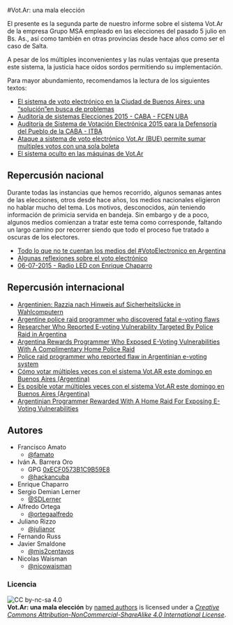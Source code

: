 #Vot.Ar: una mala elección

El presente es la segunda parte de nuestro informe sobre el sistema Vot.Ar de la empresa Grupo MSA empleado en las elecciones del pasado 5 julio en Bs. As., así como también en otras provincias desde hace años como ser el caso de Salta.  

A pesar de los múltiples inconvenientes y las nulas ventajas que presenta este sistema, la justicia hace oídos sordos permitiendo su implementación.  

Para mayor abundamiento, recomendamos la lectura de los siguientes textos:  
* [El sistema de voto electrónico en la Ciudad de Buenos Aires: una “solución”en busca de problemas](http://www.vialibre.org.ar/2015/06/24/el-sistema-de-voto-electronico-en-la-ciudad-de-buenos-aires-una-solucionen-busca-de-problemas)  
* [Auditoría de sistemas Elecciones 2015 - CABA - FCEN UBA](https://www.eleccionesciudad.gob.ar/uploads/resoluciones/OAT-06252015201406.pdf)  
* [Auditoría de Sistema de Votación Electrónica 2015 para la Defensoría del Pueblo de la CABA - ITBA](http://defensoria.org.ar/wpnoticias/wp-content/uploads/2015/06/InformeAudotoriaVotoElectronico.pdf)  
* [Ataque a sistema de voto electrónico Vot.Ar (BUE) permite sumar multiples votos con una sola boleta](https://docs.google.com/document/d/1aH6kvoLR8O1qWOpEz89FAB2xFcBNB-QqHgZpXxg0vGE/preview#heading=h.4mjowkrd6bo2)  
* [El sistema oculto en las máquinas de Vot.Ar](https://blog.smaldone.com.ar/2015/07/15/el-sistema-oculto-en-las-maquinas-de-vot-ar)  


## Repercusión nacional
Durante todas las instancias que hemos recorrido, algunos semanas antes de las elecciones, otros desde hace años, los medios nacionales eligieron no hablar mucho del tema. Los motivos, desconocidos, aún teniendo información de primicia servida en bandeja.  Sin embargo y de a poco, algunos medios comienzan a tratar este tema como corresponde, faltando un largo camino por recorrer siendo que todo el proceso fue tratado a oscuras de los electores.  

* [Todo lo que no te cuentan los medios del #VotoElectronico en Argentina](http://www.infosertec.com.ar/blog/?p=56547)  
* [Algunas reflexiones sobre el voto electrónico](http://www.lanacion.com.ar/1809389-algunas-reflexiones-sobre-el-voto-electronico)  
* [06-07-2015 - Radio LED con Enrique Chaparro](https://www.youtube.com/watch?v=l7kttGNkN_E)  


## Repercusión internacional
* [Argentinien: Razzia nach Hinweis auf Sicherheitslücke in Wahlcomputern](http://www.spiegel.de/netzwelt/netzpolitik/razzia-nach-hinweis-auf-sicherheitsluecke-in-wahlcomputern-a-1042657.html)  
* [Argentine police raid programmer who discovered fatal e-voting flaws](http://boingboing.net/2015/07/08/argentine-police-raid-programm.html)  
* [Researcher Who Reported E-voting Vulnerability Targeted By Police Raid in Argentina](http://slashdot.org/story/296317)  
* [Argentina Rewards Programmer Who Exposed E-Voting Vulnerabilities With A Complimentary Home Police Raid](https://www.techdirt.com/articles/20150707/06204631571/argentina-rewards-programmer-who-exposed-e-voting-vulnerabilities-with-complimentary-home-police-raid.shtml)  
* [Police raid programmer who reported flaw in Argentinian e-voting system](http://arstechnica.co.uk/tech-policy/2015/07/police-raid-programmer-who-reported-flaw-in-argentinian-e-voting-system/)  
* [Cómo votar múltiples veces con el sistema Vot.AR este domingo en Buenos Aires (Argentina)](http://www.elladodelmal.com/2015/07/como-votar-multiples-veces-con-el.html)  
* [Es posible votar múltiples veces con el sistema Vot.AR este domingo en Buenos Aires (Argentina)](https://www.meneame.net/m/tecnolog%C3%ADa/como-votar-multiples-veces-sistema-vot-ar-este-domingo-buenos)
* [Argentinian Programmer Rewarded With A Home Raid For Exposing E-Voting Vulnerabilities ](http://www.techworm.net/2015/07/argentinian-programmer-rewarded-with-a-home-raid-for-exposing-e-voting-vulnerabilities.html)  

## Autores
* Francisco Amato  
  * [@famato](https://twitter.com/famato)  
* Iván A. Barrera Oro  
  * GPG [0xECF0573B1C9B59E8](https://keybase.io/hackan)  
  * [@hackancuba](https://twitter.com/hackancuba)  
* Enrique Chaparro  
* Sergio Demian Lerner  
  * [@SDLerner](https://twitter.com/SDLerner)  
* Alfredo Ortega  
  * [@ortegaalfredo](https://twitter.com/ortegaalfredo)  
* Juliano Rizzo  
  * [@julianor](https://twitter.com/julianor)  
* Fernando Russ  
* Javier Smaldone  
  * [@mis2centavos](https://twitter.com/mis2centavos)  
* Nicolas Waisman  
  * [@nicowaisman](https://twitter.com/nicowaisman)

### Licencia
![CC by-nc-sa 4.0](https://i.creativecommons.org/l/by-nc-sa/4.0/88x31.png)  
**Vot.Ar: una mala elección** by [named  authors](https://github.com/HacKanCuBa/informe-votar#autores) is licensed under a *[Creative Commons Attribution-NonCommercial-ShareAlike 4.0 International License](http://creativecommons.org/licenses/by-nc-sa/4.0)*.  
